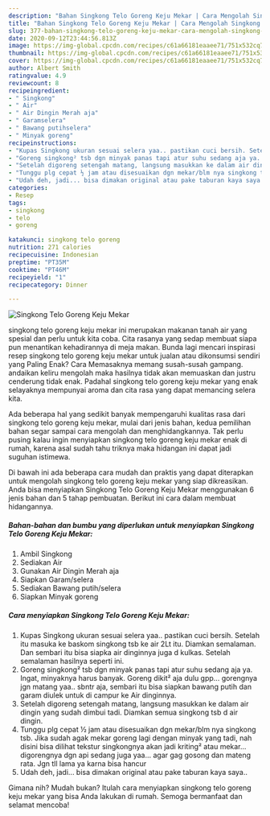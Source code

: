 ```yaml
---
description: "Bahan Singkong Telo Goreng Keju Mekar | Cara Mengolah Singkong Telo Goreng Keju Mekar Yang Paling Enak"
title: "Bahan Singkong Telo Goreng Keju Mekar | Cara Mengolah Singkong Telo Goreng Keju Mekar Yang Paling Enak"
slug: 377-bahan-singkong-telo-goreng-keju-mekar-cara-mengolah-singkong-telo-goreng-keju-mekar-yang-paling-enak
date: 2020-09-12T23:44:56.813Z
image: https://img-global.cpcdn.com/recipes/c61a66181eaaee71/751x532cq70/singkong-telo-goreng-keju-mekar-foto-resep-utama.jpg
thumbnail: https://img-global.cpcdn.com/recipes/c61a66181eaaee71/751x532cq70/singkong-telo-goreng-keju-mekar-foto-resep-utama.jpg
cover: https://img-global.cpcdn.com/recipes/c61a66181eaaee71/751x532cq70/singkong-telo-goreng-keju-mekar-foto-resep-utama.jpg
author: Albert Smith
ratingvalue: 4.9
reviewcount: 8
recipeingredient:
- " Singkong"
- " Air"
- " Air Dingin Merah aja"
- " Garamselera"
- " Bawang putihselera"
- " Minyak goreng"
recipeinstructions:
- "Kupas Singkong ukuran sesuai selera yaa.. pastikan cuci bersih. Setelah itu masuka ke baskom singkong tsb ke air 2Lt itu. Diamkan semalaman. Dan sembari itu bisa siapka air dinginnya juga d kulkas. Setelah semalaman hasilnya seperti ini."
- "Goreng singkong² tsb dgn minyak panas tapi atur suhu sedang aja ya. Ingat, minyaknya harus banyak. Goreng dikit² aja dulu gpp... gorengnya jgn matang yaa.. sbntr aja, sembari itu bisa siapkan bawang putih dan garam diulek untuk di campur ke Air dinginnya."
- "Setelah digoreng setengah matang, langsung masukkan ke dalam air dingin yang sudah dimbui tadi. Diamkan semua singkong tsb d air dingin."
- "Tunggu plg cepat ½ jam atau disesuaikan dgn mekar/blm nya singkong tsb. Jika sudah agak mekar goreng lagi dengan minyak yang tadi, nah disini bisa dilihat tekstur singkongnya akan jadi kriting² atau mekar... digorengnya dgn api sedang juga yaa... agar gag gosong dan mateng rata. Jgn tll lama ya karna bisa hancur"
- "Udah deh, jadi... bisa dimakan original atau pake taburan kaya saya.."
categories:
- Resep
tags:
- singkong
- telo
- goreng

katakunci: singkong telo goreng 
nutrition: 271 calories
recipecuisine: Indonesian
preptime: "PT35M"
cooktime: "PT46M"
recipeyield: "1"
recipecategory: Dinner

---
```



![Singkong Telo Goreng Keju Mekar](https://img-global.cpcdn.com/recipes/c61a66181eaaee71/751x532cq70/singkong-telo-goreng-keju-mekar-foto-resep-utama.jpg)


singkong telo goreng keju mekar ini merupakan makanan tanah air yang spesial dan perlu untuk kita coba. Cita rasanya yang sedap membuat siapa pun menantikan kehadirannya di meja makan.
Bunda lagi mencari inspirasi resep singkong telo goreng keju mekar untuk jualan atau dikonsumsi sendiri yang Paling Enak? Cara Memasaknya memang susah-susah gampang. andaikan keliru mengolah maka hasilnya tidak akan memuaskan dan justru cenderung tidak enak. Padahal singkong telo goreng keju mekar yang enak selayaknya mempunyai aroma dan cita rasa yang dapat memancing selera kita.



Ada beberapa hal yang sedikit banyak mempengaruhi kualitas rasa dari singkong telo goreng keju mekar, mulai dari jenis bahan, kedua pemilihan bahan segar sampai cara mengolah dan menghidangkannya. Tak perlu pusing kalau ingin menyiapkan singkong telo goreng keju mekar enak di rumah, karena asal sudah tahu triknya maka hidangan ini dapat jadi suguhan istimewa.


Di bawah ini ada beberapa cara mudah dan praktis yang dapat diterapkan untuk mengolah singkong telo goreng keju mekar yang siap dikreasikan. Anda bisa menyiapkan Singkong Telo Goreng Keju Mekar menggunakan 6 jenis bahan dan 5 tahap pembuatan. Berikut ini cara dalam membuat hidangannya.

<!--inarticleads1-->

##### Bahan-bahan dan bumbu yang diperlukan untuk menyiapkan Singkong Telo Goreng Keju Mekar:

1. Ambil  Singkong
1. Sediakan  Air
1. Gunakan  Air Dingin Merah aja
1. Siapkan  Garam/selera
1. Sediakan  Bawang putih/selera
1. Siapkan  Minyak goreng




<!--inarticleads2-->

##### Cara menyiapkan Singkong Telo Goreng Keju Mekar:

1. Kupas Singkong ukuran sesuai selera yaa.. pastikan cuci bersih. Setelah itu masuka ke baskom singkong tsb ke air 2Lt itu. Diamkan semalaman. Dan sembari itu bisa siapka air dinginnya juga d kulkas. Setelah semalaman hasilnya seperti ini.
1. Goreng singkong² tsb dgn minyak panas tapi atur suhu sedang aja ya. Ingat, minyaknya harus banyak. Goreng dikit² aja dulu gpp... gorengnya jgn matang yaa.. sbntr aja, sembari itu bisa siapkan bawang putih dan garam diulek untuk di campur ke Air dinginnya.
1. Setelah digoreng setengah matang, langsung masukkan ke dalam air dingin yang sudah dimbui tadi. Diamkan semua singkong tsb d air dingin.
1. Tunggu plg cepat ½ jam atau disesuaikan dgn mekar/blm nya singkong tsb. Jika sudah agak mekar goreng lagi dengan minyak yang tadi, nah disini bisa dilihat tekstur singkongnya akan jadi kriting² atau mekar... digorengnya dgn api sedang juga yaa... agar gag gosong dan mateng rata. Jgn tll lama ya karna bisa hancur
1. Udah deh, jadi... bisa dimakan original atau pake taburan kaya saya..




Gimana nih? Mudah bukan? Itulah cara menyiapkan singkong telo goreng keju mekar yang bisa Anda lakukan di rumah. Semoga bermanfaat dan selamat mencoba!
